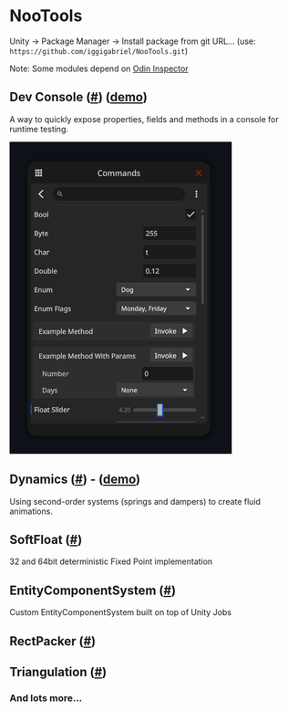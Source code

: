 # NooTools

Unity -> Package Manager -> Install package from git URL... (use: `https://github.com/iggigabriel/NooTools.git`)

Note: Some modules depend on [Odin Inspector](https://odininspector.com/)

## Dev Console ([#](/Runtime/DevToolkit#dev-console)) ([demo](https://noopol.com/dev-console-demo/))

A way to quickly expose properties, fields and methods in a console for runtime testing.

![DevConsole](/.docs/dev-toolkit-console.png)

## Dynamics ([#](/Runtime/Dynamics)) - ([demo](https://github.com/iggigabriel/DynamicsStudy))

Using second-order systems (springs and dampers) to create fluid animations.

## SoftFloat ([#](/Runtime/SoftFloat))

32 and 64bit deterministic Fixed Point implementation

## EntityComponentSystem ([#](/Runtime/EntityComponentSystem))

Custom EntityComponentSystem built on top of Unity Jobs

## RectPacker ([#](/Runtime/RectPacker))

## Triangulation ([#](/Runtime/Triangulation))



### And lots more...

